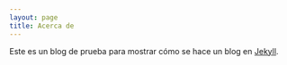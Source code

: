 ```yaml
---
layout: page
title: Acerca de
---
```


Este es un blog de prueba para mostrar cómo se hace
un blog en [Jekyll](https://jekyllrb.com/).